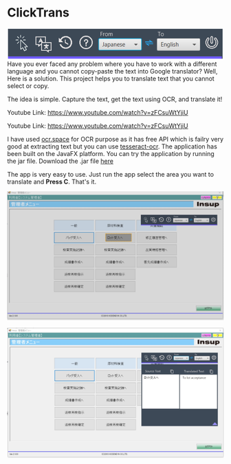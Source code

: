 # ClickTrans 
<img src="https://github.com/tuski/ClickTrans/blob/master/img/home.png" align="middle">
Have you ever faced any problem where you have to work with a different language and you cannot copy-paste the text into Google translator?
Well, Here is a solution. This project helps you to translate text that you cannot select or copy.

The idea is simple. Capture the text, get the text using OCR, and translate it!

Youtube Link: https://www.youtube.com/watch?v=zFCsuWtYjiU

Youtube Link: https://www.youtube.com/watch?v=zFCsuWtYjiU

I have used <a href="https://ocr.space/ocrapi">ocr.space</a> for OCR purpose as it has free API which is failry very good at extracting text but you can use  <a href="https://github.com/tesseract-ocr/">tesseract-ocr</a>. 
The application has been built on the JavaFX platform. You can try the application by running the jar file. Download the .jar file <a href="https://github.com/tuski/ClickTrans/raw/master/bin/ClickTrans-1.0.jar">here</a>

The app is very easy to use. Just run the app select the area you want to translate and <b>Press C</b>.
That's it.

<img src="https://github.com/tuski/ClickTrans/blob/master/img/bfrTrns.png" align="middle"> <br> <br>
<img src="https://github.com/tuski/ClickTrans/blob/master/img/aftrTrans.png" align="middle">
